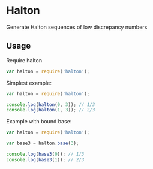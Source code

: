 Halton
======

Generate Halton sequences of low discrepancy numbers


## Usage

Require halton

```js
var halton = require('halton');
```

Simplest example:
```js
var halton = require('halton');

console.log(halton(0, 3)); // 1/3
console.log(halton(1, 3)); // 2/3
```

Example with bound base:
```js
var halton = require('halton');

var base3 = halton.base(3);

console.log(base3(0)); // 1/3
console.log(base3(1)); // 2/3
```